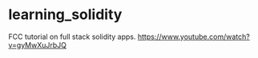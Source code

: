 # learning_solidity
FCC tutorial on full stack solidity apps.
https://www.youtube.com/watch?v=gyMwXuJrbJQ
